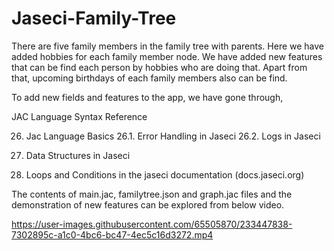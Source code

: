 # Jaseci-Family-Tree
There are five family members in the family tree with parents. Here we have added hobbies for each family member node. We have added new features that can be find each person by hobbies who are doing that. Apart from that, upcoming birthdays of each family members also can be find.

To add new fields and features to the app, we have gone through,

JAC Language Syntax Reference

26. Jac Language Basics 
  26.1. Error Handling in Jaseci
  26.2. Logs in Jaseci
  
27. Data Structures in Jaseci
28. Loops and Conditions in the jaseci documentation (docs.jaseci.org)

The contents of main.jac, familytree.json and graph.jac files and the demonstration of new features can be explored from below video.


https://user-images.githubusercontent.com/65505870/233447838-7302895c-a1c0-4bc6-bc47-4ec5c16d3272.mp4

